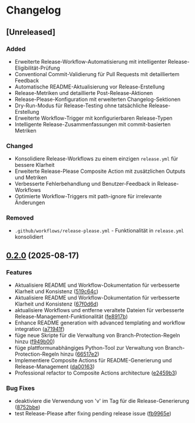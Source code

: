 # Changelog

## [Unreleased]

### Added

* Erweiterte Release-Workflow-Automatisierung mit intelligenter Release-Eligibilität-Prüfung
* Conventional Commit-Validierung für Pull Requests mit detailliertem Feedback
* Automatische README-Aktualisierung vor Release-Erstellung
* Release-Metriken und detaillierte Post-Release-Aktionen
* Release-Please-Konfiguration mit erweiterten Changelog-Sektionen
* Dry-Run-Modus für Release-Testing ohne tatsächliche Release-Erstellung
* Erweiterte Workflow-Trigger mit konfigurierbaren Release-Typen
* Intelligente Release-Zusammenfassungen mit commit-basierten Metriken

### Changed

* Konsolidiere Release-Workflows zu einem einzigen `release.yml` für bessere Klarheit
* Erweiterte Release-Please Composite Action mit zusätzlichen Outputs und Metriken
* Verbesserte Fehlerbehandlung und Benutzer-Feedback in Release-Workflows
* Optimierte Workflow-Triggers mit path-ignore für irrelevante Änderungen

### Removed

* `.github/workflows/release-please.yml` - Funktionalität in `release.yml` konsolidiert

## [0.2.0](https://github.com/bauer-group/automation-templates/compare/v0.1.6...v0.2.0) (2025-08-17)


### Features

* Aktualisiere README und Workflow-Dokumentation für verbesserte Klarheit und Konsistenz ([519c64c](https://github.com/bauer-group/automation-templates/commit/519c64cef05ff5f5ab39dcf3065f70b846338279))
* Aktualisiere README und Workflow-Dokumentation für verbesserte Klarheit und Konsistenz ([67f0d6d](https://github.com/bauer-group/automation-templates/commit/67f0d6d9dec712a463a4adeb5a648a25a6c73f91))
* aktualisiere Workflows und entferne veraltete Dateien für verbesserte Release-Management-Funktionalität ([fe8917b](https://github.com/bauer-group/automation-templates/commit/fe8917b67826716d94bfa84c0783c877b09bfcb1))
* Enhance README generation with advanced templating and workflow integration ([a71941f](https://github.com/bauer-group/automation-templates/commit/a71941f756e215479d85b3420f7b725adbc60b4b))
* füge neue Skripte für die Verwaltung von Branch-Protection-Regeln hinzu ([f949b00](https://github.com/bauer-group/automation-templates/commit/f949b009d183d0ad11006295dd4efebc133223d9))
* füge plattformunabhängiges Python-Tool zur Verwaltung von Branch-Protection-Regeln hinzu ([66517e2](https://github.com/bauer-group/automation-templates/commit/66517e26437cfb2617da2ec6e61efc65232c9e7d))
* Implementiere Composite Actions für README-Generierung und Release-Management ([da00163](https://github.com/bauer-group/automation-templates/commit/da00163dbb74ae18a06e6cc03201f09c3e84bbce))
* Professional refactor to Composite Actions architecture ([e2459b3](https://github.com/bauer-group/automation-templates/commit/e2459b30b56bf9381b50872c9f55d689ef821f62))


### Bug Fixes

* deaktiviere die Verwendung von 'v' im Tag für die Release-Generierung ([8752bbe](https://github.com/bauer-group/automation-templates/commit/8752bbeeea05bcd757a56c5d6ffd8b7d5dc47cc8))
* test Release-Please after fixing pending release issue ([fb9965e](https://github.com/bauer-group/automation-templates/commit/fb9965e2185fc46b303500989e420f488e7c6b28))
